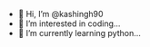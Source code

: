 - 👋 Hi, I’m @kashingh90
- 👀 I’m interested in coding...
- 🌱 I’m currently learning python...

<!---
kashingh90/kashingh90 is a ✨ special ✨ repository because its `README.md` (this file) appears on your GitHub profile.
You can click the Preview link to take a look at your changes.
--->

